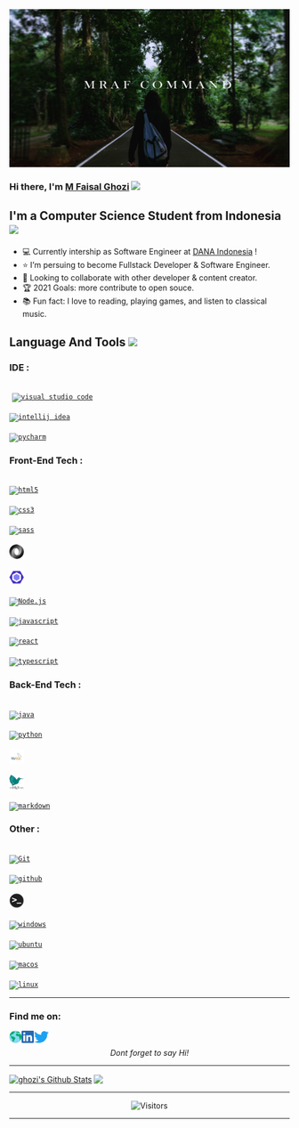 <!-- # Hi ![Alt Text](https://emoji.gg/assets/emoji/wavegif_1860.gif), I'm Ghozi !

<img src="banner-YT.png">
Student who walking towards to become Full Stack Developer and Software Engineer


## Find me around the web 🌎:
- Visit me on my personal web at <a href="https://mrafcommand.herokuapp.com/">mfaisalghozi</a>
- Sharing updates on <a href="https://www.linkedin.com/in/faisal-g-a3122b136/">LinkedIn</a> -->

<img src="banner-YT.png">

### Hi there, I'm [M Faisal Ghozi](website) <img src="https://github.com/blackcater/blackcater/raw/master/images/Hi.gif" height="32" />

## I'm a Computer Science Student from Indonesia <img src="https://emoji-pics.s3.us-east-2.amazonaws.com/emoji-pics/messenger/indonesia-messenger.png" height="22" />

- 💻 Currently intership as Software Engineer at [DANA Indonesia](dana) !
- ⭐ I’m persuing to become Fullstack Developer & Software Engineer.
- 👯 Looking to collaborate with other developer & content creator.
- 🏆 2021 Goals: more contribute to open souce.
- 📚 Fun fact: I love to reading, playing games, and listen to classical music.

## Language And Tools <img src="https://hotemoji.com/images/dl/d/man-technologist-emoji-by-google.png" height="22" />

### IDE :

[<code>
<img alt="visual studio code" width="26px" style="margin-left:5px" src="https://img.icons8.com/fluent/240/000000/visual-studio-code-2019.png" />
</code>](https://code.visualstudio.com/)
[<code>
<img alt="intellij idea" width="26px" src="https://img.icons8.com/color/240/000000/intellij-idea.png" />
</code>](https://www.jetbrains.com/idea/)
[<code>
<img alt="pycharm" width="26px" src="https://img.icons8.com/color/240/000000/pycharm.png" />
</code>](https://www.jetbrains.com/pycharm/)

### Front-End Tech :

[<code>
<img alt="html5" width="26px" src="https://img.icons8.com/color/240/000000/html-5.png">
</code>](https://developer.mozilla.org/en-US/docs/Web/HTML)
[<code>
<img alt="css3" width="26px" src="https://img.icons8.com/color/240/000000/css3.png">
</code>](https://developer.mozilla.org/en-US/docs/Web/CSS)
[<code>
<img alt="sass" width="26px" src="https://img.icons8.com/color/240/000000/sass.png">
</code>](https://sass-lang.com/)
[<code>
<img alt="json" width="26px" src="https://raw.githubusercontent.com/github/explore/80688e429a7d4ef2fca1e82350fe8e3517d3494d/topics/json/json.png">
</code>](https://www.json.org/json-en.html)
[<code>
<img alt="eslint" width="26px" src="https://raw.githubusercontent.com/github/explore/80688e429a7d4ef2fca1e82350fe8e3517d3494d/topics/eslint/eslint.png">
</code>](https://eslint.org/)
[<code>
<img alt="Node.js" width="26px" src="https://img.icons8.com/color/240/000000/nodejs.png">
</code>](https://nodejs.org/en/)
[<code>
<img alt="javascript" width="26px" src="https://img.icons8.com/color/240/000000/javascript.png" />
</code>](https://developer.mozilla.org/en-US/docs/Web/JavaScript)
[<code>
<img alt="react" width="26px" src="https://img.icons8.com/color/240/000000/react-native.png" />
</code>](https://reactjs.org/)
[<code>
<img alt="typescript" width="26px" src="https://img.icons8.com/color/240/000000/typescript.png">
</code>](https://www.typescriptlang.org/)

### Back-End Tech :

[<code>
<img alt="java" width="26px" src="https://img.icons8.com/color/240/000000/java-coffee-cup-logo.png">
</code>](https://docs.oracle.com/en/java/)
[<code>
<img alt="python" width="26px" src="https://img.icons8.com/color/240/000000/python.png">
</code>](https://www.python.org/)
[<code>
<img alt="MySQL" width="26px" src="https://raw.githubusercontent.com/github/explore/80688e429a7d4ef2fca1e82350fe8e3517d3494d/topics/mysql/mysql.png">
</code>](https://dev.mysql.com/)
[<code>
<img alt="latex" width="26px" src="https://raw.githubusercontent.com/github/explore/80688e429a7d4ef2fca1e82350fe8e3517d3494d/topics/latex/latex.png">
</code>](https://www.latex-project.org/)
[<code>
<img alt="markdown" width="26px" src="https://img.icons8.com/ios-filled/100/000000/markdown.png">
</code>](https://www.markdownguide.org/)

### Other :

[<code>
<img alt="Git" width="26px" src="https://img.icons8.com/color/240/000000/git.png">
</code>](https://git-scm.com/)
[<code>
<img alt="github" width="26px" src="https://img.icons8.com/ios-glyphs/240/000000/github.png">
</code>](https://github.com/)
[<code>
<img alt="terminal" width="26px" src="https://raw.githubusercontent.com/github/explore/80688e429a7d4ef2fca1e82350fe8e3517d3494d/topics/terminal/terminal.png">
</code>](https://docs.microsoft.com/en-us/windows/terminal/)
[<code>
<img alt="windows" width="26px" src="https://img.icons8.com/color/240/000000/windows-10.png">
</code>](https://www.microsoft.com/en-us/windows)
[<code>
<img alt="ubuntu" width="26px" src="https://img.icons8.com/color/96/000000/ubuntu--v1.png">
</code>](https://ubuntu.com/)
[<code>
<img alt="macos" width="26px" src="https://img.icons8.com/officel/160/000000/mac-logo.png">
</code>](https://developer.apple.com/macos/)
[<code>
<img alt="linux" width="26px" src="https://img.icons8.com/color/96/000000/linux.png">
</code>](https://www.kernel.org/)

---

### Find me on:

[<img align="left" alt="mfaisalghozi" height="22px" src="./SocialLogo/Web.png" />][website]
[<img align="left" alt="mfaisalghozi | LinkedIn" height="22px" src="./SocialLogo/LinkedIn.png" />][linkedin]
[<img align="left" alt="mfaisalghozi | Twitter" height="22px" src="./SocialLogo/Twitter.png" />][twitter]

<br />
<p align=center>
    <em>Dont forget to say Hi!</em>
</p>

---

<a href="https://github.com/mfaisalghozi">
<img align="center" alt="ghozi's Github Stats" src="https://github-readme-stats.codestackr.vercel.app/api?username=mfaisalghozi&show_icons=true&hide_border=true&count_private=true&include_all_commits=true&theme=radical" /></a>

<a href="https://github.com/mfaisalghozi">
  <img align="center" src="https://github-readme-stats.anuraghazra1.vercel.app/api/top-langs/?username=mfaisalghozi&layout=compact&theme=radical" />
</a>

---

<p align=center>                           
  <img align=center  src="https://visitor-badge.laobi.icu/badge?page_id=mfaisalghozi.mfaisalghozi" alt="Visitors">                     
</p>

---

[website]: https://mrafcommand.herokuapp.com/
[dana]: https://www.dana.id/
[linkedin]: https://www.linkedin.com/in/faisal-g-a3122b136/
[twitter]: https://twitter.com/Mfaisalghozi
